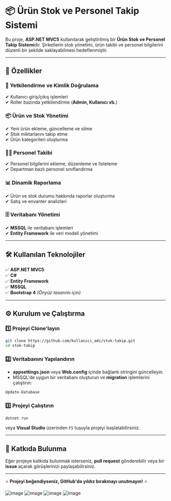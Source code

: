 # 📦 Ürün Stok ve Personel Takip Sistemi
Bu proje, **ASP.NET MVC5** kullanılarak geliştirilmiş bir **Ürün Stok ve Personel Takip Sistemi**dir. Şirketlerin stok yönetimi, ürün takibi ve personel bilgilerini düzenli bir şekilde saklayabilmesi hedeflenmiştir.

---

## 🚀 Özellikler

### 🔐 Yetkilendirme ve Kimlik Doğrulama
✔ Kullanıcı giriş/çıkış işlemleri  
✔ Roller bazında yetkilendirme (**Admin, Kullanıcı vb.**)

### 📦 Ürün ve Stok Yönetimi
✔ Yeni ürün ekleme, güncelleme ve silme  
✔ Stok miktarlarını takip etme  
✔ Ürün kategorileri oluşturma  

### 👨‍💼 Personel Takibi
✔ Personel bilgilerini ekleme, düzenleme ve listeleme  
✔ Departman bazlı personel sınıflandırma  

### 📊 Dinamik Raporlama
✔ Ürün ve stok durumu hakkında raporlar oluşturma  
✔ Satış ve envanter analizleri  

### 🗄️ Veritabanı Yönetimi
✔ **MSSQL** ile veritabanı işlemleri  
✔ **Entity Framework** ile veri modeli yönetimi  

---

## 🛠️ Kullanılan Teknolojiler
✅ **ASP.NET MVC5**  
✅ **C#**  
✅ **Entity Framework**  
✅ **MSSQL**  
✅ **Bootstrap 4** *(Önyüz tasarımı için)*  

---

## ⚙️ Kurulum ve Çalıştırma

### 1️⃣ Projeyi Clone'layın
```bash
git clone https://github.com/kullanıcı_adı/stok-takip.git
cd stok-takip
```

### 2️⃣ Veritabanını Yapılandırın
- **appsettings.json** veya **Web.config** içinde bağlantı stringini güncelleyin.
- MSSQL'de uygun bir veritabanı oluşturun ve **migration** işlemlerini çalıştırın:
```bash
Update-Database
```

### 3️⃣ Projeyi Çalıştırın
```bash
dotnet run
```
veya **Visual Studio** üzerinden `F5` tuşuyla projeyi başlatabilirsiniz.

---

## 🤝 Katkıda Bulunma
Eğer projeye katkıda bulunmak isterseniz, **pull request** gönderebilir veya bir **issue** açarak görüşlerinizi paylaşabilirsiniz.

---

⭐ **Projeyi beğendiyseniz, GitHub'da yıldız bırakmayı unutmayın!** ⭐

![image](https://github.com/user-attachments/assets/33bf0f79-2c1b-425b-8d6d-bbfe801b0320)
![image](https://github.com/user-attachments/assets/637ff3f8-a7a0-4fb6-90ef-5fc0433bd1d6)
![image](https://github.com/user-attachments/assets/8202260b-a2e6-4658-b9fd-76b856441768)
![image](https://github.com/user-attachments/assets/d276edc0-91c8-4e44-9008-7192a4aafabe)




